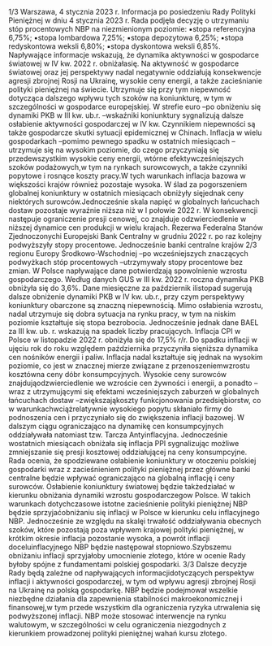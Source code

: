 1/3
Warszawa, 4 stycznia 2023 r.
Informacja po posiedzeniu Rady Polityki Pieniężnej
w dniu 4 stycznia 2023 r.
Rada podjęła decyzję o utrzymaniu stóp procentowych NBP na niezmienionym
poziomie:
▪stopa referencyjna 6,75%;
▪stopa lombardowa 7,25%;
▪stopa depozytowa 6,25%;
▪stopa redyskontowa weksli 6,80%;
▪stopa dyskontowa weksli 6,85%.
Napływające informacje wskazują, że dynamika aktywności w gospodarce światowej w
IV kw. 2022 r. obniżałasię. Na aktywność w gospodarce światowej oraz jej perspektywy
nadal negatywnie oddziałują konsekwencje agresji zbrojnej Rosji na Ukrainę, wysokie
ceny energii, a także zacieśnianie polityki pieniężnej na świecie. Utrzymuje się przy tym
niepewność dotycząca dalszego wpływu tych szoków na koniunkturę, w tym w
szczególności w gospodarce europejskiej. W strefie euro –po obniżeniu się dynamiki PKB
w III kw. ub.r. –wskaźniki koniunktury sygnalizują dalsze osłabienie aktywności
gospodarczej w IV kw. Czynnikiem niepewności są także gospodarcze skutki sytuacji
epidemicznej w Chinach.
Inflacja w wielu gospodarkach –pomimo pewnego spadku w ostatnich miesiącach –
utrzymuje się na wysokim poziomie, do czego przyczyniają się przedewszystkim
wysokie ceny energii, wtórne efektywcześniejszych szoków podażowych,w tym na
rynkach surowcowych, a także czynniki popytowe i rosnące koszty pracy.W tych
warunkach inflacja bazowa w większości krajów również pozostaje wysoka. W ślad za
pogorszeniem globalnej koniunktury w ostatnich miesiącach obniżyły sięjednak ceny
niektórych surowców.Jednocześnie skala napięć w globalnych łańcuchach dostaw
pozostaje wyraźnie niższa niż w I połowie 2022 r. W konsekwencji następuje ograniczenie
presji cenowej, co znajduje odzwierciedlenie w niższej dynamice cen produkcji w wielu
krajach.
Rezerwa Federalna Stanów Zjednoczonychi Europejski Bank Centralny w grudniu 2022 r.
po raz kolejny podwyższyły stopy procentowe. Jednocześnie banki centralne krajów
2/3
regionu Europy Środkowo-Wschodniej –po wcześniejszych znaczących podwyżkach
stóp procentowych –utrzymywały stopy procentowe bez zmian.
W Polsce napływające dane potwierdzają spowolnienie wzrostu gospodarczego. Według
danych GUS w III kw. 2022 r. roczna dynamika PKB obniżyła się do 3,6%. Dane miesięczne
za październik ilistopad sugerują dalsze obniżenie dynamiki PKB w IV kw. ub.r., przy
czym perspektywy koniunktury obarczone są znaczną niepewnością. Mimo osłabienia
wzrostu, nadal utrzymuje się dobra sytuacja na rynku pracy, w tym na niskim poziomie
kształtuje się stopa bezrobocia. Jednocześnie jednak dane BAEL za III kw. ub. r. wskazują
na spadek liczby pracujących.
Inflacja CPI w Polsce w listopadzie 2022 r. obniżyła się do 17,5% r/r. Do spadku inflacji w
ujęciu rok do roku względem października przyczyniła sięniższa dynamika cen
nośników energii i paliw. Inflacja nadal kształtuje się jednak na wysokim poziomie, co jest
w znacznej mierze związane z przenoszeniemwzrostu kosztówna ceny dóbr
konsumpcyjnych. Wysokie ceny surowców znajdująodzwierciedlenie we wzroście cen
żywności i energii, a ponadto –wraz z utrzymującymi się efektami wcześniejszych
zaburzeń w globalnych łańcuchach dostaw –zwiększająkoszty funkcjonowania
przedsiębiorstw, co w warunkachwciążrelatywnie wysokiego popytu skłaniało firmy do
podnoszenia cen i przyczyniało się do zwiększenia inflacji bazowej. W dalszym ciągu
ograniczająco na dynamikę cen konsumpcyjnych oddziaływała natomiast tzw. Tarcza
Antyinflacyjna. Jednocześnie wostatnich miesiącach obniżała się inflacja PPI sygnalizując
możliwe zmniejszanie się presji kosztowej oddziałującej na ceny konsumpcyjne.
Rada ocenia, że spodziewane osłabienie koniunktury w otoczeniu polskiej gospodarki
wraz z zacieśnieniem polityki pieniężnej przez główne banki centralne będzie wpływać
ograniczająco na globalną inflację i ceny surowców. Osłabienie koniunktury światowej
będzie takżedziałać w kierunku obniżania dynamiki wzrostu gospodarczegow Polsce.
W takich warunkach dotychczasowe istotne zacieśnienie polityki pieniężnej NBP będzie
sprzyjaćobniżaniu się inflacji w Polsce w kierunku celu inflacyjnego NBP. Jednocześnie
ze względu na skalęi trwałość oddziaływania obecnych szoków, które pozostają poza
wpływem krajowej polityki pieniężnej, w krótkim okresie inflacja pozostanie wysoka, a
powrót inflacji doceluinflacyjnego NBP będzie następował stopniowo.Szybszemu
obniżaniu inflacji sprzyjałoby umocnienie złotego, które w ocenie Rady byłoby spójne z
fundamentami polskiej gospodarki.
3/3
Dalsze decyzje Rady będą zależne od napływających informacjidotyczących perspektyw
inflacji i aktywności gospodarczej, w tym od wpływu agresji zbrojnej Rosji na Ukrainę na
polską gospodarkę.
NBP będzie podejmował wszelkie niezbędne działania dla zapewnienia stabilności
makroekonomicznej i finansowej,w tym przede wszystkim dla ograniczenia ryzyka
utrwalenia się podwyższonej inflacji. NBP może stosować interwencje na rynku
walutowym, w szczególności w celu ograniczenia niezgodnych z kierunkiem
prowadzonej polityki pieniężnej wahań kursu złotego.
